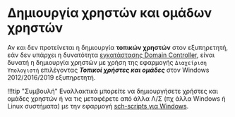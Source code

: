 # Δημιουργία χρηστών και ομάδων χρηστών

Αν και δεν προτείνεται η δημιουργία **τοπικών χρηστών** στον εξυπηρετητή, εάν δεν υπάρχει η δυνατότητα [εγκατάστασης Domain Controller](../client-server/index.md), είναι δυνατή η δημιουργία χρηστών με χρήση της εφαρμογής ```Διαχείριση Υπολογιστή``` επιλέγοντας ***Τοπικοί χρήστες και ομάδες*** στον  Windows 2012/2016/2019 εξυπηρετητή.

!!!tip "Συμβουλή"
    Εναλλακτικά μπορείτε να δημιουργήσετε χρήστες και ομάδες χρηστών ή να τις μεταφέρετε από άλλα Λ/Σ (πχ άλλα Windows ή Linux συστήματα) με την εφαρμογή [sch-scripts για Windows](../software/sch-scripts.md).
